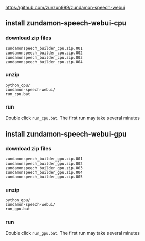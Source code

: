 https://github.com/zunzun999/zundamon-speech-webui


## install zundamon-speech-webui-cpu

### download zip files
```
zundamonspeech_builder_cpu.zip.001
zundamonspeech_builder_cpu.zip.002
zundamonspeech_builder_cpu.zip.003
zundamonspeech_builder_cpu.zip.004
```

### unzip
```
python_cpu/
zundamon-speech-webui/
run_cpu.bat
```

### run

Double click `run_cpu.bat`. The first run may take several minutes


## install zundamon-speech-webui-gpu

### download zip files
```
zundamonspeech_builder_gpu.zip.001
zundamonspeech_builder_gpu.zip.002
zundamonspeech_builder_gpu.zip.003
zundamonspeech_builder_gpu.zip.004
zundamonspeech_builder_gpu.zip.005

```

### unzip
```
python_gpu/
zundamon-speech-webui/
run_gpu.bat
```

### run

Double click `run_gpu.bat`. The first run may take several minutes